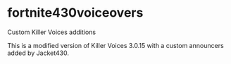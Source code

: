 # fortnite430voiceovers
Custom Killer Voices additions

This is a modified version of Killer Voices 3.0.15 with a custom announcers added by Jacket430. 
